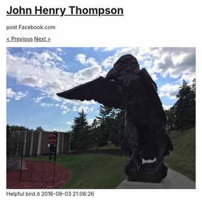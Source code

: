 # [John Henry Thompson](../README.md)
post Facebook.com

[< Previous](2016-09-03-2.md) [Next >](2016-09-01-1.md)

[![](../media/2016-09-03/Timeline-Photos-Helpful-bird.jpg)](../README.md)
Helpful bird.ð
2016-09-03 21:06:26